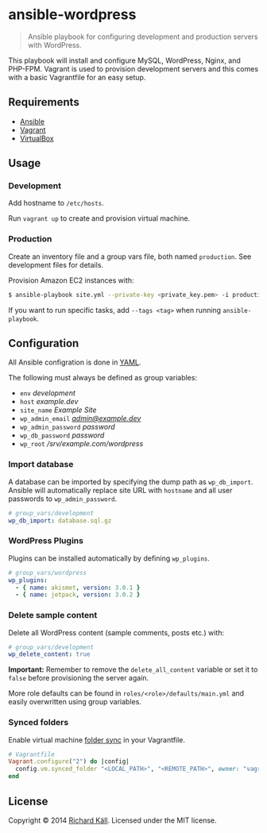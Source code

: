 # ansible-wordpress

> Ansible playbook for configuring development and production servers with WordPress.

This playbook will install and configure MySQL, WordPress, Nginx, and PHP-FPM. Vagrant is used to provision development servers and this comes with a basic Vagrantfile for an easy setup.

## Requirements

- [Ansible](http://www.ansible.com)
- [Vagrant](http://www.vagrantup.com)
- [VirtualBox](http://www.virtualbox.org)

## Usage

### Development

Add hostname to `/etc/hosts`.

Run `vagrant up` to create and provision virtual machine.

### Production

Create an inventory file and a group vars file, both named `production`. See development files for details.

Provision Amazon EC2 instances with:

```bash
$ ansible-playbook site.yml --private-key <private_key.pem> -i production -u ubuntu
```

If you want to run specific tasks, add `--tags <tag>` when running `ansible-playbook`.

## Configuration

All Ansible configration is done in [YAML](http://www.yaml.org).

The following must always be defined as group variables:

- `env` *development*
- `host` *example.dev*
- `site_name` *Example Site*
- `wp_admin_email` *admin@example.dev*
- `wp_admin_password` *password*
- `wp_db_password` *password*
- `wp_root` */srv/example.com/wordpress*

### Import database

A database can be imported by specifying the dump path as `wp_db_import`. Ansible will automatically replace site URL with `hostname` and all user passwords to `wp_admin_password`.

```yaml
# group_vars/development
wp_db_import: database.sql.gz
```

### WordPress Plugins

Plugins can be installed automatically by defining `wp_plugins`.

```yaml
# group_vars/wordpress
wp_plugins:
  - { name: akismet, version: 3.0.1 }
  - { name: jetpack, version: 3.0.2 }
```

### Delete sample content

Delete all WordPress content (sample comments, posts etc.) with:

```yaml
# group_vars/development
wp_delete_content: true
```

**Important:** Remember to remove the `delete_all_content` variable or set it to `false` before provisioning the server again.

More role defaults can be found in `roles/<role>/defaults/main.yml` and easily overwritten using group variables.

### Synced folders

Enable virtual machine [folder sync](https://docs.vagrantup.com/v2/synced-folders/) in your Vagrantfile.

```ruby
# Vagrantfile
Vagrant.configure("2") do |config|
  config.vm.synced_folder "<LOCAL_PATH>", "<REMOTE_PATH>", owner: "vagrant", group: "www-data", mount_options: ["dmode=776", "fmode=775"]
end
```

## License

Copyright © 2014 [Richard Käll](http://richardkall.se). Licensed under the MIT license.
